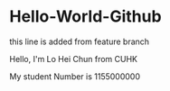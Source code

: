 # Hello-World-Github
this line is added from feature branch

Hello, I'm Lo Hei Chun from CUHK

My student Number is 1155000000
